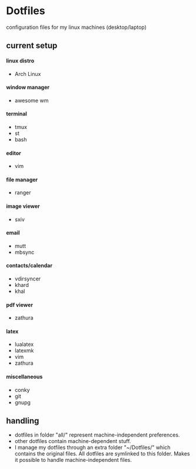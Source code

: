 # Dotfiles
configuration files for my linux machines (desktop/laptop)


## current setup

#### linux distro
- Arch Linux

#### window manager
- awesome wm

#### terminal
- tmux
- st
- bash

#### editor
- vim

#### file manager
- ranger

#### image viewer
- sxiv

#### email
- mutt
- mbsync

#### contacts/calendar
- vdirsyncer
- khard
- khal

#### pdf viewer
- zathura

#### latex
- lualatex
- latexmk
- vim
- zathura

####  miscellaneous
- conky
- git
- gnupg


## handling

- dotfiles in folder "all/" represent machine-independent
  preferences.
- other dotfiles contain machine-dependent stuff.
- I manage my dotfiles through an extra folder "~/Dotfiles/" 
  which contains the original files. All dotfiles are
  symlinked to this folder. Makes it possible to handle 
  machine-independent files.

